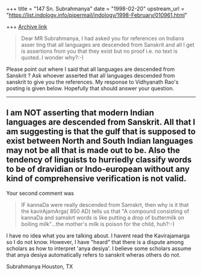 +++
title = "147 Sn. Subrahmanya"
date = "1998-02-20"
upstream_url = "https://list.indology.info/pipermail/indology/1998-February/010961.html"

+++
[Archive link](https://list.indology.info/pipermail/indology/1998-February/010961.html)

>
>Dear MR Subrahmanya, I had asked you for references on Indians asser
>ting that all languages are descended from Sanskrit and all I get
>is assertions from you that they exist but no proof i.e.  no text is
>quoted..I wonder why?:-)

Please point out where I said that all languages are descended from Sanskrit ?
Ask whoever asserted that all languages descended from sanskrit to give you
the references.
My response to Vidhyanath Rao's posting  is given below.
Hopefully that should answer your question.

-----------------------
I am NOT asserting that modern Indian languages are descended from Sanskrit.
All that I am suggesting is that the gulf that is supposed to exist between
North and South Indian languages may not be all that is made out to be.
Also the tendency of linguists to hurriedly classify words to be of dravidian
or Indo-european without any kind of comprehensive verification is not valid.
------------------------

Your second comment was
>  IF kannaDa were really descended from Samskrt, then why is it that the
>kavirAjamArga( 850 AD) tells us that "A compound consisting of kannaDa
>and samskrt words is like putting a drop of buttermilk on boiling
>milk"...the mother's milk is poison for the child, huh?:-)
>
I have no idea what you are talking about. I havent read the Kavirajamarga
so I do not know.  However, I have "heard" that there is a dispute among
scholars as how to interpret 'anya desiya'. I believe some scholars assume
that anya desiya automatically refers to sanskrit wheras others do not.


Subrahmanya
Houston, TX




